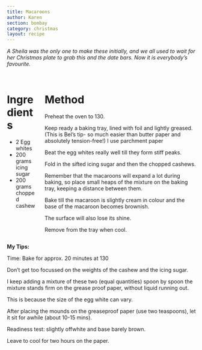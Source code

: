 ```yaml
---
title: Macaroons
author: Karen
section: bombay
category: christmas
layout: recipe
---
```

_A Sheila was the only one to make these initially, and we all used to wait for her Christmas plate to grab this and the date bars. Now it is everybody’s favourite._

<br>
<div class='columns'> <div class='column is-one-third p-3' markdown='1'>

# Ingredients

* 2 Egg whites
* 200 grams icing sugar
* 200 grams chopped cashew



</div> <div class='column is-two-thirds p-3' markdown='1'>

# Method

Preheat the oven to 130.

Keep ready a baking tray, lined with foil and lightly greased. (This is Bel’s tip- so much easier than butter paper and absolutely tension-free!) I use parchment paper

Beat the egg whites really well till they form stiff peaks.

Fold in the sifted icing sugar and then the chopped cashews.

Remember that the macaroons will expand a lot during baking, so place small heaps of the mixture on the baking tray, keeping a distance between them.

Bake till the macaroon is slightly cream in colour and the base of the macaroon becomes brownish.

The surface will also lose its shine.

Remove from the tray when cool.


</div> </div>


**My Tips:**

Time: Bake for approx. 20 minutes at 130

Don’t get too focussed on the weights of the cashew and the icing sugar. 

I keep adding a mixture of these two (equal quantities) spoon by spoon the mixture stands firm on the grease proof paper, without liquid running out. 

This is because the size of the egg white can vary.

After placing the mounds on the greaseproof paper (use two teaspoons), let it sit for awhile (about 10-15 mins).



Readiness test: slightly offwhite and base barely brown.

Leave to cool for two hours on the paper.



